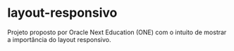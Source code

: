 # layout-responsivo
Projeto proposto por Oracle Next Education (ONE) com o intuito de mostrar a importância do layout responsivo.
